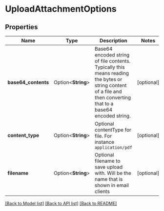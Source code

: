 # UploadAttachmentOptions

## Properties

Name | Type | Description | Notes
------------ | ------------- | ------------- | -------------
**base64_contents** | Option<**String**> | Base64 encoded string of file contents. Typically this means reading the bytes or string content of a file and then converting that to a base64 encoded string. | [optional]
**content_type** | Option<**String**> | Optional contentType for file. For instance `application/pdf` | [optional]
**filename** | Option<**String**> | Optional filename to save upload with. Will be the name that is shown in email clients | [optional]

[[Back to Model list]](../README#documentation-for-models) [[Back to API list]](../README#documentation-for-api-endpoints) [[Back to README]](../README)


